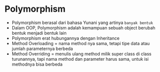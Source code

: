 # Polymorphism

- Polymorphism berasal dari bahasa Yunani yang artinya `banyak bentuk`
- Dalam OOP, Polymorphism adalah kemampuan sebuah object berubah bentuk menjadi bentuk lain
- Polymorphism erat hubungannya dengan Inheritance
- Method Overloading = nama method nya sama, tetapi tipe data atau jumlah parameternya berbeda
- Method Overriding = menulis ulang method milik super class di class turunannya, tapi nama method dan parameter harus sama, untuk isi methodnya bisa berbeda